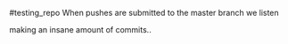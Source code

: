 #testing_repo
When pushes are submitted to the master branch we listen

making an insane amount of commits..

